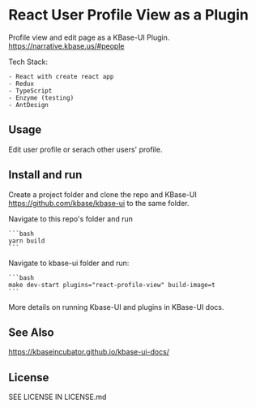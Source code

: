 # React User Profile View as a Plugin

Profile view and edit page as a KBase-UI Plugin.
https://narrative.kbase.us/#people

Tech Stack:

    - React with create react app
    - Redux
    - TypeScript
    - Enzyme (testing)
    - AntDesign

## Usage

Edit user profile or serach other users' profile. 

## Install and run

Create a project folder and clone the repo and KBase-UI https://github.com/kbase/kbase-ui to the same folder.

Navigate to this repo's folder and run

    ```bash
    yarn build
    ```

Navigate to kbase-ui folder and run:

    ```bash
    make dev-start plugins="react-profile-view" build-image=t
    ```

More details on running Kbase-UI and plugins in KBase-UI docs.

## See Also

https://kbaseincubator.github.io/kbase-ui-docs/

## License

SEE LICENSE IN LICENSE.md